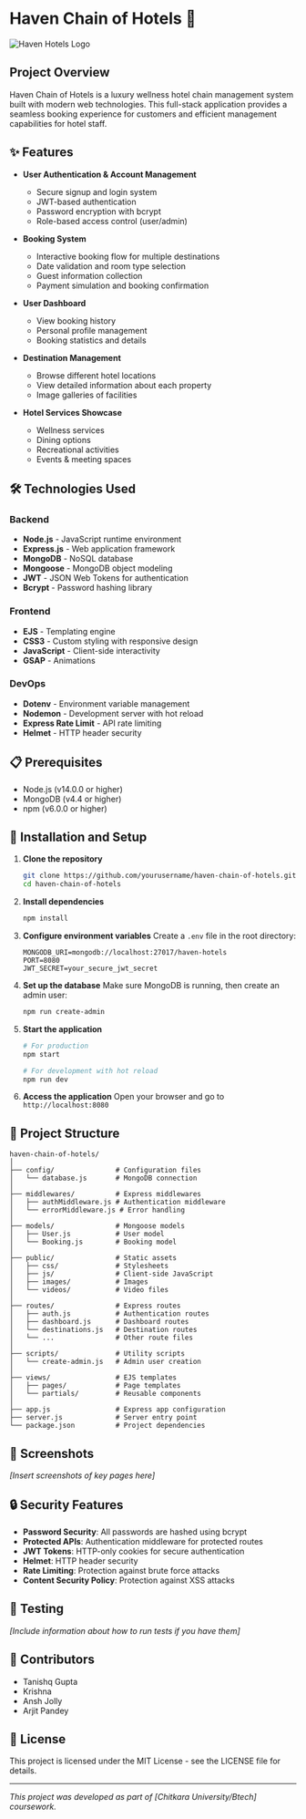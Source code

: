 # Haven Chain of Hotels 🌴

![Haven Hotels Logo](https://i.imgur.com/FxmFR4f.jpeg)

## Project Overview

Haven Chain of Hotels is a luxury wellness hotel chain management system built with modern web technologies. This full-stack application provides a seamless booking experience for customers and efficient management capabilities for hotel staff.

## ✨ Features

- **User Authentication & Account Management**
  - Secure signup and login system
  - JWT-based authentication
  - Password encryption with bcrypt
  - Role-based access control (user/admin)

- **Booking System**
  - Interactive booking flow for multiple destinations
  - Date validation and room type selection
  - Guest information collection
  - Payment simulation and booking confirmation

- **User Dashboard**
  - View booking history
  - Personal profile management
  - Booking statistics and details

- **Destination Management**
  - Browse different hotel locations
  - View detailed information about each property
  - Image galleries of facilities

- **Hotel Services Showcase**
  - Wellness services
  - Dining options
  - Recreational activities
  - Events & meeting spaces

## 🛠️ Technologies Used

### Backend
- **Node.js** - JavaScript runtime environment
- **Express.js** - Web application framework
- **MongoDB** - NoSQL database
- **Mongoose** - MongoDB object modeling
- **JWT** - JSON Web Tokens for authentication
- **Bcrypt** - Password hashing library

### Frontend
- **EJS** - Templating engine
- **CSS3** - Custom styling with responsive design
- **JavaScript** - Client-side interactivity
- **GSAP** - Animations

### DevOps
- **Dotenv** - Environment variable management
- **Nodemon** - Development server with hot reload
- **Express Rate Limit** - API rate limiting
- **Helmet** - HTTP header security

## 📋 Prerequisites

- Node.js (v14.0.0 or higher)
- MongoDB (v4.4 or higher)
- npm (v6.0.0 or higher)

## 🚀 Installation and Setup

1. **Clone the repository**
   ```bash
   git clone https://github.com/yourusername/haven-chain-of-hotels.git
   cd haven-chain-of-hotels
   ```

2. **Install dependencies**
   ```bash
   npm install
   ```

3. **Configure environment variables**
   Create a `.env` file in the root directory:
   ```
   MONGODB_URI=mongodb://localhost:27017/haven-hotels
   PORT=8080
   JWT_SECRET=your_secure_jwt_secret
   ```

4. **Set up the database**
   Make sure MongoDB is running, then create an admin user:
   ```bash
   npm run create-admin
   ```

5. **Start the application**
   ```bash
   # For production
   npm start
   
   # For development with hot reload
   npm run dev
   ```

6. **Access the application**
   Open your browser and go to `http://localhost:8080`

## 🏨 Project Structure

```
haven-chain-of-hotels/
│
├── config/               # Configuration files
│   └── database.js       # MongoDB connection
│
├── middlewares/          # Express middlewares
│   ├── authMiddleware.js # Authentication middleware
│   └── errorMiddleware.js # Error handling
│
├── models/               # Mongoose models
│   ├── User.js           # User model
│   └── Booking.js        # Booking model
│
├── public/               # Static assets
│   ├── css/              # Stylesheets
│   ├── js/               # Client-side JavaScript
│   ├── images/           # Images
│   └── videos/           # Video files
│
├── routes/               # Express routes
│   ├── auth.js           # Authentication routes
│   ├── dashboard.js      # Dashboard routes
│   └── destinations.js   # Destination routes
│   └── ...               # Other route files
│
├── scripts/              # Utility scripts
│   └── create-admin.js   # Admin user creation
│
├── views/                # EJS templates
│   ├── pages/            # Page templates
│   └── partials/         # Reusable components
│
├── app.js                # Express app configuration
├── server.js             # Server entry point
└── package.json          # Project dependencies
```

## 📱 Screenshots

*[Insert screenshots of key pages here]*

## 🔒 Security Features

- **Password Security**: All passwords are hashed using bcrypt
- **Protected APIs**: Authentication middleware for protected routes
- **JWT Tokens**: HTTP-only cookies for secure authentication
- **Helmet**: HTTP header security
- **Rate Limiting**: Protection against brute force attacks
- **Content Security Policy**: Protection against XSS attacks

## 📝 Testing

*[Include information about how to run tests if you have them]*

## 👥 Contributors

- Tanishq Gupta
- Krishna
- Ansh Jolly
- Arjit Pandey

## 📄 License

This project is licensed under the MIT License - see the LICENSE file for details.

---

*This project was developed as part of [Chitkara University/Btech] coursework.*
